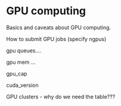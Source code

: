 # GPU computing

Basics and caveats about GPU computing.





How to submit GPU jobs (specify ngpus)

gpu queues....



gpu mem ...



gpu\_cap


cuda\_version




GPU clusters - why do we need the table???







